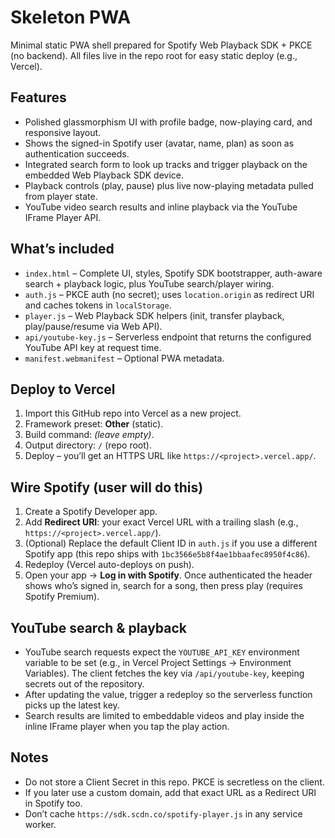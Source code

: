 # Skeleton PWA

Minimal static PWA shell prepared for Spotify Web Playback SDK + PKCE (no backend).
All files live in the repo root for easy static deploy (e.g., Vercel).

## Features
- Polished glassmorphism UI with profile badge, now-playing card, and responsive layout.
- Shows the signed-in Spotify user (avatar, name, plan) as soon as authentication succeeds.
- Integrated search form to look up tracks and trigger playback on the embedded Web Playback SDK device.
- Playback controls (play, pause) plus live now-playing metadata pulled from player state.
- YouTube video search results and inline playback via the YouTube IFrame Player API.

## What’s included
- `index.html` – Complete UI, styles, Spotify SDK bootstrapper, auth-aware search + playback logic, plus YouTube search/player wiring.
- `auth.js` – PKCE auth (no secret); uses `location.origin` as redirect URI and caches tokens in `localStorage`.
- `player.js` – Web Playback SDK helpers (init, transfer playback, play/pause/resume via Web API).
- `api/youtube-key.js` – Serverless endpoint that returns the configured YouTube API key at request time.
- `manifest.webmanifest` – Optional PWA metadata.

## Deploy to Vercel
1. Import this GitHub repo into Vercel as a new project.
2. Framework preset: **Other** (static).
3. Build command: *(leave empty)*.
4. Output directory: `/` (repo root).
5. Deploy – you’ll get an HTTPS URL like `https://<project>.vercel.app/`.

## Wire Spotify (user will do this)
1. Create a Spotify Developer app.
2. Add **Redirect URI**: your exact Vercel URL with a trailing slash (e.g., `https://<project>.vercel.app/`).
3. (Optional) Replace the default Client ID in `auth.js` if you use a different Spotify app (this repo ships with `1bc3566e5b8f4ae1bbaafec8950f4c86`).
4. Redeploy (Vercel auto-deploys on push).
5. Open your app → **Log in with Spotify**. Once authenticated the header shows who’s signed in, search for a song, then press play (requires Spotify Premium).

## YouTube search & playback
- YouTube search requests expect the `YOUTUBE_API_KEY` environment variable to be set (e.g., in Vercel Project Settings → Environment Variables). The client fetches the key via `/api/youtube-key`, keeping secrets out of the repository.
- After updating the value, trigger a redeploy so the serverless function picks up the latest key.
- Search results are limited to embeddable videos and play inside the inline IFrame player when you tap the play action.

## Notes
- Do not store a Client Secret in this repo. PKCE is secretless on the client.
- If you later use a custom domain, add that exact URL as a Redirect URI in Spotify too.
- Don’t cache `https://sdk.scdn.co/spotify-player.js` in any service worker.
